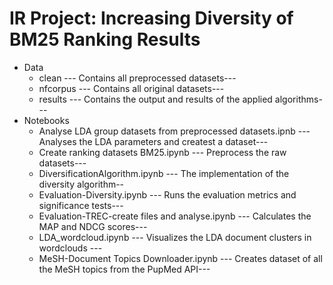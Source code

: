 
# IR Project: Increasing Diversity of BM25 Ranking Results

 - Data
	 - clean 
	 	--- Contains all preprocessed datasets---
	 - nfcorpus 
		 --- Contains all original datasets---
	 - results 
		 --- Contains the output and results of the applied algorithms--- 
- Notebooks
	- Analyse LDA group datasets from preprocessed datasets.ipnb
		--- Analyses the LDA parameters and createst a dataset---
	- Create ranking datasets BM25.ipynb
		--- Preprocess the raw datasets---
	- DiversificationAlgorithm.ipynb 
		--- The implementation of the diversity algorithm--
	- Evaluation-Diversity.ipynb
		--- Runs the evaluation metrics and significance tests---
	- Evaluation-TREC-create files and analyse.ipynb 
					--- Calculates the MAP and NDCG scores---
	- LDA_wordcloud.ipynb --- Visualizes the LDA document clusters in wordclouds ---
	- MeSH-Document Topics Downloader.ipynb --- Creates dataset of all the MeSH topics from the PupMed API---
